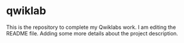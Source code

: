 # qwiklab
This is the repository to complete my Qwiklabs work.
I am editing the README file. Adding some more details about the project description.
